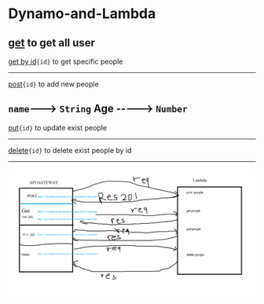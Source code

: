 # Dynamo-and-Lambda

[get](https://rvytevpbtf.execute-api.us-east-1.amazonaws.com/people) to get all user
--------------------

[get by id](https://rvytevpbtf.execute-api.us-east-1.amazonaws.com/people)`{id}` to get specific people

--------------------

[post](https://rvytevpbtf.execute-api.us-east-1.amazonaws.com/people/)`{id}` to add new people

`name`---> `String`
Age -----> `Number`
--------------------

[put](https://rvytevpbtf.execute-api.us-east-1.amazonaws.com/people/)`{id}` to update exist people 

--------------------

[delete](https://rvytevpbtf.execute-api.us-east-1.amazonaws.com/people/)`{id}` to delete exist people by id

--------------------

![](./lab-564.png)